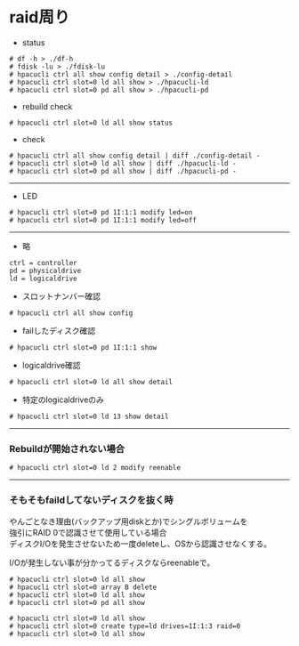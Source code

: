 # raid周り


- status

```
# df -h > ./df-h
# fdisk -lu > ./fdisk-lu
# hpacucli ctrl all show config detail > ./config-detail
# hpacucli ctrl slot=0 ld all show > ./hpacucli-ld
# hpacucli ctrl slot=0 pd all show > ./hpacucli-pd
```

- rebuild check

```
# hpacucli ctrl slot=0 ld all show status
```


- check

```
# hpacucli ctrl all show config detail | diff ./config-detail -
# hpacucli ctrl slot=0 ld all show | diff ./hpacucli-ld -
# hpacucli ctrl slot=0 pd all show | diff ./hpacucli-pd -
```

---

- LED

```
# hpacucli ctrl slot=0 pd 1I:1:1 modify led=on
# hpacucli ctrl slot=0 pd 1I:1:1 modify led=off
```

---

- 略

```
ctrl = controller
pd = physicaldrive
ld = logicaldrive
```


- スロットナンバー確認  

```
# hpacucli ctrl all show config
```

- failしたディスク確認  

```
# hpacucli ctrl slot=0 pd 1I:1:1 show
```

- logicaldrive確認  

```
# hpacucli ctrl slot=0 ld all show detail
```

- 特定のlogicaldriveのみ  

```
# hpacucli ctrl slot=0 ld 13 show detail
```


---


### Rebuildが開始されない場合

```
# hpacucli ctrl slot=0 ld 2 modify reenable
```

---

### そもそもfaildしてないディスクを抜く時
やんごとなき理由(バックアップ用diskとか)でシングルボリュームを  
強引にRAID 0で認識させて使用している場合  
ディスクI/Oを発生させないため一度deleteし、OSから認識させなくする。  

I/Oが発生しない事が分かってるディスクならreenableで。

```
# hpacucli ctrl slot=0 ld all show
# hpacucli ctrl slot=0 array B delete
# hpacucli ctrl slot=0 ld all show
# hpacucli ctrl slot=0 pd all show

# hpacucli ctrl slot=0 ld all show
# hpacucli ctrl slot=0 create type=ld drives=1I:1:3 raid=0
# hpacucli ctrl slot=0 ld all show
```
